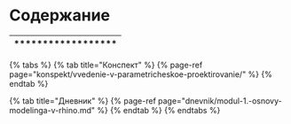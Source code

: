 # Содержание

| \*\*\*\*\*\*\*\*\*\*\*\*\*\*\*\*\*\* |
| :---: |


{% tabs %}
{% tab title="Конспект" %}
{% page-ref page="konspekt/vvedenie-v-parametricheskoe-proektirovanie/" %}
{% endtab %}

{% tab title="Дневник" %}
{% page-ref page="dnevnik/modul-1.-osnovy-modelinga-v-rhino.md" %}
{% endtab %}
{% endtabs %}



